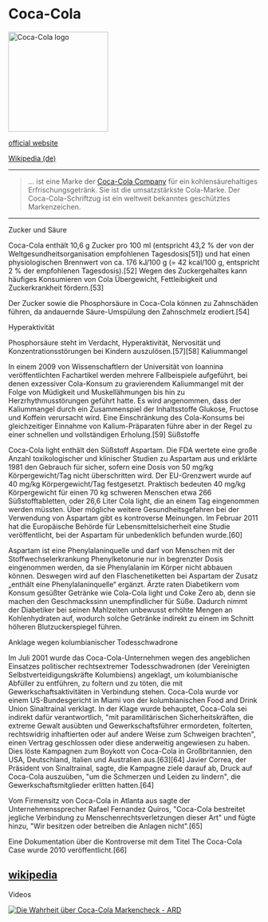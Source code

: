 # Coca-Cola

<img src="https://upload.wikimedia.org/wikipedia/commons/c/ce/Coca-Cola_logo.svg" height="200" alt="Coca-Cola logo">

[official website](http://www.coca-cola.com/)

[Wikipedia (de)](https://de.wikipedia.org/wiki/Coca-Cola)

---

> ... ist eine Marke der [Coca-Cola Company](../konzerne/coca-cola_co.html) für ein kohlensäurehaltiges Erfrischungsgetränk. Sie ist die umsatzstärkste Cola-Marke. Der Coca-Cola-Schriftzug ist ein weltweit bekanntes geschütztes Markenzeichen.

---

Zucker und Säure

Coca-Cola enthält 10,6 g Zucker pro 100 ml (entspricht 43,2 % der von der Weltgesundheitsorganisation empfohlenen Tagesdosis[51]) und hat einen physiologischen Brennwert von ca. 176 kJ/100 g (= 42 kcal/100 g, entspricht 2 % der empfohlenen Tagesdosis).[52] Wegen des Zuckergehaltes kann häufiges Konsumieren von Cola Übergewicht, Fettleibigkeit und Zuckerkrankheit fördern.[53]

Der Zucker sowie die Phosphorsäure in Coca-Cola können zu Zahnschäden führen, da andauernde Säure-Umspülung den Zahnschmelz erodiert.[54]

Hyperaktivität

Phosphorsäure steht im Verdacht, Hyperaktivität, Nervosität und Konzentrationsstörungen bei Kindern auszulösen.[57][58]
Kaliummangel

In einem 2009 von Wissenschaftlern der Universität von Ioannina veröffentlichten Fachartikel werden mehrere Fallbeispiele aufgeführt, bei denen exzessiver Cola-Konsum zu gravierendem Kaliummangel mit der Folge von Müdigkeit und Muskellähmungen bis hin zu Herzrhythmusstörungen geführt hatte. Es wird angenommen, dass der Kaliummangel durch ein Zusammenspiel der Inhaltsstoffe Glukose, Fructose und Koffein verursacht wird. Eine Einschränkung des Cola-Konsums bei gleichzeitiger Einnahme von Kalium-Präparaten führe aber in der Regel zu einer schnellen und vollständigen Erholung.[59]
Süßstoffe

Coca-Cola light enthält den Süßstoff Aspartam. Die FDA wertete eine große Anzahl toxikologischer und klinischer Studien zu Aspartam aus und erklärte 1981 den Gebrauch für sicher, sofern eine Dosis von 50 mg/kg Körpergewicht/Tag nicht überschritten wird. Der EU-Grenzwert wurde auf 40 mg/kg Körpergewicht/Tag festgesetzt. Praktisch bedeuten 40 mg/kg Körpergewicht für einen 70 kg schweren Menschen etwa 266 Süßstofftabletten, oder 26,6 Liter Cola light, die an einem Tag eingenommen werden müssten. Über mögliche weitere Gesundheitsgefahren bei der Verwendung von Aspartam gibt es kontroverse Meinungen. Im Februar 2011 hat die Europäische Behörde für Lebensmittelsicherheit eine Studie veröffentlicht, bei der Aspartam für unbedenklich befunden wurde.[60]

Aspartam ist eine Phenylalaninquelle und darf von Menschen mit der Stoffwechselerkrankung Phenylketonurie nur in begrenzter Dosis eingenommen werden, da sie Phenylalanin im Körper nicht abbauen können. Deswegen wird auf den Flaschenetiketten bei Aspartam der Zusatz „enthält eine Phenylalaninquelle“ ergänzt.
Ärzte raten Diabetikern vom Konsum gesüßter Getränke wie Cola-Cola light und Coke Zero ab, denn sie machen den Geschmackssinn unempfindlicher für Süße. Dadurch nimmt der Diabetiker bei seinen Mahlzeiten unbewusst erhöhte Mengen an Kohlenhydraten auf, wodurch solche Getränke indirekt zu einem im Schnitt höheren Blutzuckerspiegel führen.

Anklage wegen kolumbianischer Todesschwadrone

Im Juli 2001 wurde das Coca-Cola-Unternehmen wegen des angeblichen Einsatzes politischer rechtsextremer Todesschwadronen (der Vereinigten Selbstverteidigungskräfte Kolumbiens) angeklagt, um kolumbianische Abfüller zu entführen, zu foltern und zu töten, die mit Gewerkschaftsaktivitäten in Verbindung stehen. Coca-Cola wurde vor einem US-Bundesgericht in Miami von der kolumbianischen Food and Drink Union Sinaltrainal verklagt. In der Klage wurde behauptet, Coca-Cola sei indirekt dafür verantwortlich, "mit paramilitärischen Sicherheitskräften, die extreme Gewalt ausübten und Gewerkschaftsführer ermordeten, folterten, rechtswidrig inhaftierten oder auf andere Weise zum Schweigen brachten", einen Vertrag geschlossen oder diese anderweitig angewiesen zu haben. Dies löste Kampagnen zum Boykott von Coca-Cola in Großbritannien, den USA, Deutschland, Italien und Australien aus.[63][64] Javier Correa, der Präsident von Sinaltrainal, sagte, die Kampagne ziele darauf ab, Druck auf Coca-Cola auszuüben, "um die Schmerzen und Leiden zu lindern", die Gewerkschaftsmitglieder erlitten hatten.[64]

Vom Firmensitz von Coca-Cola in Atlanta aus sagte der Unternehmenssprecher Rafael Fernandez Quiros, "Coca-Cola bestreitet jegliche Verbindung zu Menschenrechtsverletzungen dieser Art" und fügte hinzu, "Wir besitzen oder betreiben die Anlagen nicht".[65]

Eine Dokumentation über die Kontroverse mit dem Titel The Coca-Cola Case wurde 2010 veröffentlicht.[66]

[wikipedia](https://de.wikipedia.org/wiki/Coca-Cola)
---

Videos

[![Die Wahrheit über Coca-Cola Markencheck - ARD](http://img.youtube.com/vi/ciGZQ_3FPI4/0.jpg)](https://www.youtube.com/watch?v=ciGZQ_3FPI4)
